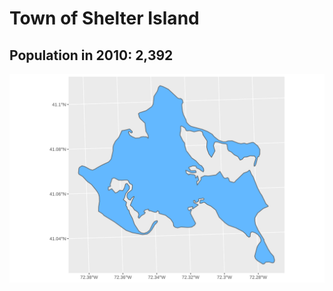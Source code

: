 # Town of Shelter Island
## Population in 2010: 2,392
![A map of Shelter Island](Shelter%20Island.svg)
